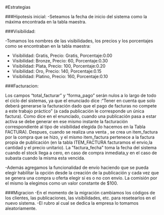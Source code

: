 #Estrategias

###Hipotesis inicial:
-Seteamos la fecha de inicio del sistema como la máxima encontrada en la tabla maestra.

###Visibilidad:

-Tomamos los nombres de las visibilidades, los precios y los porcentajes como se encontraban en la tabla maestra:

- Visibilidad: Gratis,  Precio: Gratis, Porcentaje:0.00
- Visibilidad: Bronze,  Precio: 60,     Porcentaje:0.30
- Visibilidad: Plata,   Precio: 100,    Porcentaje:0.20
- Visibilidad: Oro,     Precio: 140,    Porcentaje:0.15
- Visibilidad: Platino, Precio: 160,    Porcentaje:0.10


###Facturacion:

 Los campos “total_facturar” y “forma_pago” serán nulos a lo largo de todo el ciclo del sistemas, ya que el enunciado dice :“Tener en cuenta que solo deberá generarse la facturación dado que el pago de facturas no compete a este trabajo práctico” (a cada publicación le corresponde un única factura). Como dice en el enunciado, cuando una publicación pasa a estar activa se debe generar en ese mismo instante la facturación correspondiente al tipo de visibilidad elegida (lo hacemos en la Tabla FACTURA). Despues, cuando se realiza una venta , se crea un item_factura por la compra que se hizo, y el mismo item_factura pertenece a la factura propia de publicación (en la tabla ITEM_FACTURA facturamos el envio,la cantidad y el precio unitario).
 La "factura_fecha" toma la fecha del sistema cuando el stock llega a cero, en caso de compra inmediata,y en el caso de subasta cuando la misma esta vencida.

-Además agregamos la funcionalidad de envío haciendo que se pueda elegir habilitar la opción desde la creación de la publicación y cada vez que se genera una compra u oferta elegir si es o no con envío. La comisión por el mismo la elegimos como un valor constante de $100.

###Migracion
-En el momento de la migración cambiamos los códigos de los clientes, las publicaciones, las visibilidades, etc. para resetearlos en el nuevo sistema.
-El rubro al cual se dedica la empresa lo tomamos aleatoriamente.
